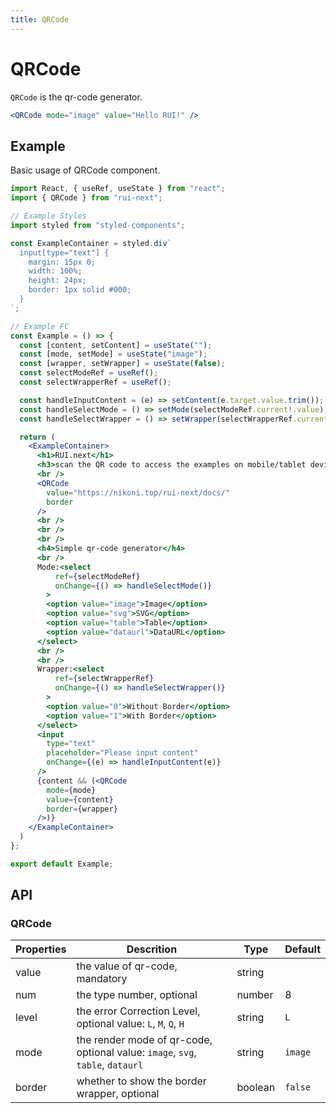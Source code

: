 ```yaml
---
title: QRCode
---
```


# QRCode

`QRCode` is the qr-code generator.

```jsx
<QRCode mode="image" value="Hello RUI!" />
```

## Example

Basic usage of QRCode component.

```jsx live=local
import React, { useRef, useState } from "react";
import { QRCode } from "rui-next";

// Example Styles
import styled from "styled-components";

const ExampleContainer = styled.div`
  input[type="text"] {
    margin: 15px 0;
    width: 100%;
    height: 24px;
    border: 1px solid #000;
  }
`;

// Example FC
const Example = () => {
  const [content, setContent] = useState("");
  const [mode, setMode] = useState("image");
  const [wrapper, setWrapper] = useState(false);
  const selectModeRef = useRef();
  const selectWrapperRef = useRef();

  const handleInputContent = (e) => setContent(e.target.value.trim());
  const handleSelectMode = () => setMode(selectModeRef.current!.value);
  const handleSelectWrapper = () => setWrapper(selectWrapperRef.current!.value === "1");

  return (
    <ExampleContainer>
      <h1>RUI.next</h1>
      <h3>scan the QR code to access the examples on mobile/tablet device:</h3>
      <br />
      <QRCode
        value="https://nikoni.top/rui-next/docs/"
        border
      />
      <br />
      <br />
      <br />
      <h4>Simple qr-code generator</h4>
      <br />
      Mode:<select
          ref={selectModeRef}
          onChange={() => handleSelectMode()}
        >
        <option value="image">Image</option>
        <option value="svg">SVG</option>
        <option value="table">Table</option>
        <option value="dataurl">DataURL</option>
      </select>
      <br />
      <br />
      Wrapper:<select
          ref={selectWrapperRef}
          onChange={() => handleSelectWrapper()}
        >
        <option value="0">Without Border</option>
        <option value="1">With Border</option>
      </select>
      <input
        type="text"
        placeholder="Please input content"
        onChange={(e) => handleInputContent(e)}
      />
      {content && (<QRCode
        mode={mode}
        value={content}
        border={wrapper}
      />)}
    </ExampleContainer>
  )
};

export default Example;
```

## API

### QRCode

Properties | Descrition | Type | Default
-----------|------------|------|--------
| value | the value of qr-code, mandatory | string | |
| num | the type number, optional | number | 8 |
| level | the error Correction Level, optional value: `L`, `M`, `Q`, `H` | string | `L` |
| mode | the render mode of qr-code, optional value: `image`, `svg`, `table`, `dataurl` | string | `image` |
| border | whether to show the border wrapper, optional | boolean | `false` |
